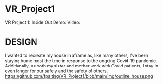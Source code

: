 # VR_Project1
VR Project 1: Inside Out
Demo:
Video:
# DESIGN
I wanted to recreate my house in aframe as, like many others, I've been staying home most the time in response to the ongoing Covid-19 pandemic. Additionally, as both my sister and mother work with Covid patients, I stay in even longer for our safety and the safety of others.
https://github.com/fpalting/VR_Project1/blob/main/img/outline_house.png
